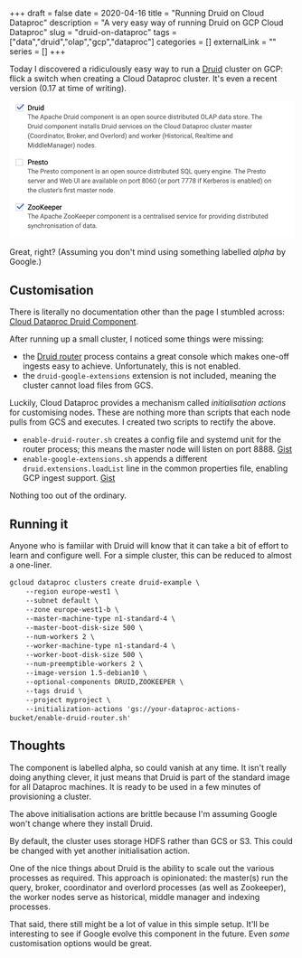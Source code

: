+++ 
draft = false
date = 2020-04-16
title = "Running Druid on Cloud Dataproc"
description = "A very easy way of running Druid on GCP Cloud Dataproc"
slug = "druid-on-dataproc"
tags = ["data","druid","olap","gcp","dataproc"]
categories = []
externalLink = ""
series = []
+++

Today I discovered a ridiculously easy way to run a [Druid](https://druid.io) cluster on GCP: flick a switch when creating a Cloud Dataproc cluster. It's even a recent version (0.17 at time of writing).

![Component](components.png)

Great, right? (Assuming you don't mind using something labelled _alpha_ by Google.)

## Customisation
There is literally no documentation other than the page I stumbled across: [Cloud Dataproc Druid Component](https://cloud.google.com/dataproc/docs/concepts/components/druid).

After running up a small cluster, I noticed some things were missing:
- the [Druid router](https://druid.apache.org/docs/latest/design/router.html) process contains a great console which makes one-off ingests easy to achieve. Unfortunately, this is not enabled.
- the `druid-google-extensions` extension is not included, meaning the cluster cannot load files from GCS.

Luckily, Cloud Dataproc provides a mechanism called _initialisation actions_ for customising nodes. These are nothing more than scripts that each node pulls from GCS and executes. I created two scripts to rectify the above.

- `enable-druid-router.sh` creates a config file and systemd unit for the router process; this means the master node will listen on port 8888. [Gist](https://gist.github.com/AlexJReid/1f0cc59d31a2ac8ff1e69d2c756a098c)
- `enable-google-extensions.sh` appends a different `druid.extensions.loadList` line in the common properties file, enabling GCP ingest support. [Gist](https://gist.github.com/AlexJReid/1684106b2118dfa69f98b68345cad634)

Nothing too out of the ordinary.

## Running it
Anyone who is famiilar with Druid will know that it can take a bit of effort to learn and configure well. For a simple cluster, this can be reduced to almost a one-liner.

```
gcloud dataproc clusters create druid-example \
    --region europe-west1 \
    --subnet default \
    --zone europe-west1-b \
    --master-machine-type n1-standard-4 \
    --master-boot-disk-size 500 \
    --num-workers 2 \
    --worker-machine-type n1-standard-4 \
    --worker-boot-disk-size 500 \
    --num-preemptible-workers 2 \
    --image-version 1.5-debian10 \
    --optional-components DRUID,ZOOKEEPER \
    --tags druid \
    --project myproject \
    --initialization-actions 'gs://your-dataproc-actions-bucket/enable-druid-router.sh'
```

## Thoughts
The component is labelled alpha, so could vanish at any time. It isn't really doing anything clever, it just means that Druid is part of the standard image for all Dataproc machines. It is ready to be used in a few minutes of provisioning a cluster.

The above initialisation actions are brittle because I'm assuming Google won't change where they install Druid.

By default, the cluster uses storage HDFS rather than GCS or S3. This could be changed with yet another initialisation action.

One of the nice things about Druid is the ability to scale out the various processes as required. This approach is opinionated: the master(s) run the query, broker, coordinator and overlord processes (as well as Zookeeper), the worker nodes serve as historical, middle manager and indexing processes. 

That said, there still might be a lot of value in this simple setup. It'll be interesting to see if Google evolve this component in the future. Even _some_ customisation options would be great.